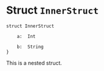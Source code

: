 # Struct `InnerStruct`

```cadence
struct InnerStruct

    a:  Int

    b:  String
}
```
 This is a nested struct.
